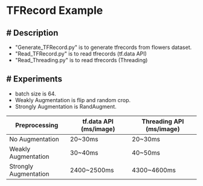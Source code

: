 # TFRecord Example

## # Description
- "Generate_TFRecord.py" is to generate tfrecords from flowers dataset.
- "Read_TFRecord.py" is to read tfrecords (tf.data API)
- "Read_Threading.py" is to read tfrecords (Threading)

## # Experiments
- batch size is 64.
- Weakly Augmentation is flip and random crop.
- Strongly Augmentation is RandAugment.

| Preprocessing | tf.data API (ms/image) | Threading API (ms/image) |
| ------------- | ---------------- | ------------------ |
| No Augmentation | 20~30ms | 20~30ms |
| Weakly Augmentation | 30~40ms | 40~50ms|
| Strongly Augmentation | 2400~2500ms | 4300~4600ms |

